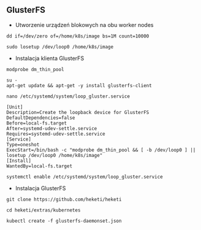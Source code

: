 ## GlusterFS
- Utworzenie urządzeń blokowych na obu worker nodes
```
dd if=/dev/zero of=/home/k8s/image bs=1M count=10000
```
```
sudo losetup /dev/loop0 /home/k8s/image
```
- Instalacja klienta GlusterFS
```
modprobe dm_thin_pool
```
```
su -
apt-get update && apt-get -y install glusterfs-client
```
```
nano /etc/systemd/system/loop_gluster.service 

[Unit]
Description=Create the loopback device for GlusterFS
DefaultDependencies=false
Before=local-fs.target
After=systemd-udev-settle.service
Requires=systemd-udev-settle.service
[Service]
Type=oneshot
ExecStart=/bin/bash -c "modprobe dm_thin_pool && [ -b /dev/loop0 ] || losetup /dev/loop0 /home/k8s/image"
[Install]
WantedBy=local-fs.target
```
```
systemctl enable /etc/systemd/system/loop_gluster.service
```
- Instalacja GlusterFS
```
git clone https://github.com/heketi/heketi
```
```
cd heketi/extras/kubernetes
```
```
kubectl create -f glusterfs-daemonset.json 
```